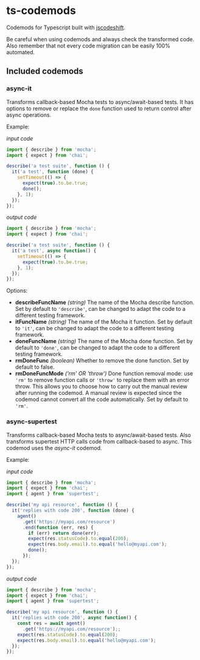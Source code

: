 # ts-codemods

Codemods for Typescript built with [jscodeshift](https://github.com/facebook/jscodeshift).

Be careful when using codemods and always check the transformed code.
Also remember that not every code migration can be easily 100% automated.

## Included codemods

### async-it

Transforms callback-based Mocha tests to async/await-based tests.
It has options to remove or replace the `done` function used to return control after async operations.

Example:

_input code_
```typescript
import { describe } from 'mocha';
import { expect } from 'chai';

describe('a test suite', function () {
  it('a test', function (done) {
    setTimeout(() => {
      expect(true).to.be.true;
      done();
    }, 1);
  });
});
```

_output code_
```typescript
import { describe } from 'mocha';
import { expect } from 'chai';

describe('a test suite', function () {
  it('a test', async function() {
    setTimeout(() => {
      expect(true).to.be.true;
    }, 1);
  });
});
```

Options:
- **describeFuncName** *(string)*
  The name of the Mocha describe function. Set by default to `'describe'`, can be changed to adapt the code to a different testing framework.
- **itFuncName** *(string)* The name of the Mocha it function. Set by default to `'it'`, can be changed to adapt the code to a different testing framework.
- **doneFuncName** *(string)* The name of the Mocha done function. Set by default to `'done'`, can be changed to adapt the code to a different testing framework.
- **rmDoneFunc** *(boolean)* Whether to remove the done function. Set by default to false.
- **rmDoneFuncMode** *('rm' OR 'throw')* Done function removal mode: use `'rm'` to remove function calls or `'throw'` to replace them with an error throw. This allows you to choose how to carry out the manual review after running the codemod. A manual review is expected since the codemod cannot convert all the code automatically. Set by default to `'rm'`.

### async-supertest

Transforms callback-based Mocha tests to async/await-based tests. Also transforms supertest HTTP calls code from callback-based to async. This codemod uses the _async-it_ codemod.

Example:

_input code_
```typescript
import { describe } from 'mocha';
import { expect } from 'chai';
import { agent } from 'supertest';

describe('my api resource', function () {
  it('replies with code 200', function (done) {
    agent()
      .get('https://myapi.com/resource')
      .end(function (err, res) {
        if (err) return done(err);
        expect(res.statusCode).to.equal(200);
        expect(res.body.email).to.equal('hello@myapi.com');
        done();
      });
  });
});
```

_output code_
```typescript
import { describe } from 'mocha';
import { expect } from 'chai';
import { agent } from 'supertest';

describe('my api resource', function () {
  it('replies with code 200', async function() {
    const res = await agent()
      .get('https://myapi.com/resource');;
    expect(res.statusCode).to.equal(200);
    expect(res.body.email).to.equal('hello@myapi.com');
  });
});
```
